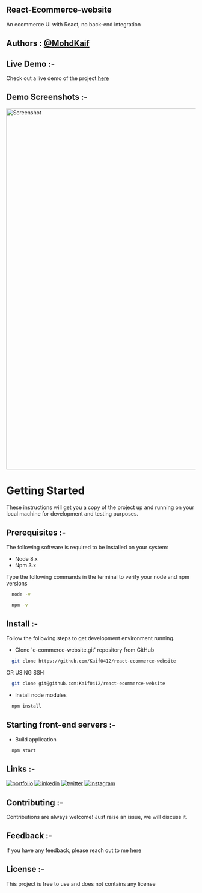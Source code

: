## React-Ecommerce-website
An ecommerce UI with React, no back-end integration
## Authors : [@MohdKaif](https://www.github.com/octokatherine)

## Live Demo :-
Check out a live demo of the project [here](https://sailsailor-ecom.netlify.app/)

## Demo Screenshots :-
<img width="960" alt="Screenshot " src="https://github.com/Kaif0412/ecommerce/assets/146923382/48455a8a-5b96-4410-aa62-5f9ebe7a27d4">

<h1>Getting Started</h1>
These instructions will get you a copy of the project up and running on your local machine for development and testing purposes.
<br/>

## Prerequisites :-
The following software is required to be installed on your system:

- Node 8.x
- Npm 3.x

Type the following commands in the terminal to verify your node and npm versions
```bash
  node -v
```
```bash
  npm -v
```

## Install :-
Follow the following steps to get development environment running.
- Clone 'e-commerce-website.git' repository from GitHub
```bash
  git clone https://github.com/Kaif0412/react-ecommerce-website
```
OR USING SSH
```bash
  git clone git@github.com:Kaif0412/react-ecommerce-website
```
- Install node modules
```bash
  npm install
```

## Starting front-end servers :-
- Build application
```bash
  npm start
```
## Links :-
[![portfolio](https://img.shields.io/badge/my_portfolio-000?style=for-the-badge&logo=ko-fi&logoColor=white)]()
[![linkedin](https://img.shields.io/badge/linkedin-0A66C2?style=for-the-badge&logo=linkedin&logoColor=white)](https://www.linkedin.com/in/mohdkaif0412/)
[![twitter](https://img.shields.io/badge/TWITTER-1DA1F2?style=for-the-badge&logo=twitter&logoColor=white)]()
[![Instagram](https://img.shields.io/badge/Instagram-C13584?style=for-the-badge&logo=instagram&logoColor=white)](https://www.instagram.com/mohdkaif0412/?utm_source=qr)

## Contributing :-
Contributions are always welcome! Just raise an issue, we will discuss it.

## Feedback :-
If you have any feedback, please reach out to me [here](https://www.linkedin.com/in/mohdkaif0412/)

## License :- 
This project is free to use and does not contains any license 
